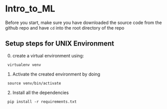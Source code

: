 # Intro_to_ML
Before you start, make sure you have downloaded the source code from the github repo and have `cd` into the root directory of the repo

## Setup steps for UNIX Environment

0. create a virtual environment using:

``` virtualenv venv```

1. Activate the created environment by doing

``` source venv/bin/activate```

2. Install all the dependencies

``` pip install -r requirements.txt``` 

